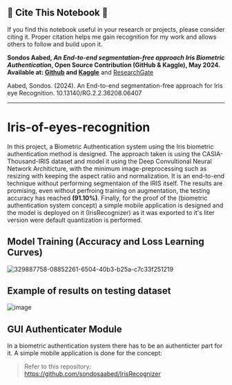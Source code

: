 ## 🔴 **Cite This Notebook** 🔴

If you find this notebook useful in your research or projects, please consider citing it. Proper citation helps me gain recognition for my work and allows others to follow and build upon it.

**Sondos Aabed, _An End-to-end segmentation-free approach Iris Biometric Authentication_, Open Source Contribution (GitHub & Kaggle), May 2024. Available at: [Github](https://github.com/sondosaabed/Iris-of-eyes-recognition) and [Kaggle](https://www.kaggle.com/code/sondosaabed/iris-eye-recognition-endtoend-93)** and [ResearchGate](https://www.researchgate.net/publication/382794767_An_End-to-end_segmentation-free_approach_for_Iris_eye_Recognition?channel=doi&linkId=66ac01b48f7e1236bc2eb676&showFulltext=true)

Aabed, Sondos. (2024). An End-to-end segmentation-free approach for Iris eye Recognition. 10.13140/RG.2.2.36208.06407 

<hr>

# Iris-of-eyes-recognition
In this project, a Biometric Authentication system using the Iris biometric authentication method is designed. The approach taken is using the CASIA-Thousand-IRIS dataset and model it using the Deep Convultional Neural Network Architicture, with the minimum image-preprocessing such as resizing with keeping the aspect ratiio and normalization. It is an end-to-end technique without performing segmentaion of the IRIS itself. The results are promising, even without perfroing training on augmentation, the testing accuracy has reached **(91.10%)**. Finally, for the proof of the (biometric authentication system concept) a simple mobile application is designed and the model is deployed on it (IrisRecognizer) as it was exported to it's liter version were default quantization is performed.

## Model Training (Accuracy and Loss Learning Curves)
![329887758-08852261-6504-40b3-b25a-c7c33f251219](https://github.com/sondosaabed/Iris-of-eyes-recognition/assets/65151701/5cdb4860-b456-4d32-a885-6b6aa0c46e00)

## Example of results on testing dataset
![image](https://github.com/sondosaabed/Iris-of-eyes-recognition/assets/65151701/aea0ae63-841e-4c9c-a9a5-67afe63c52b7)

## GUI Authenticater Module
In a biometric authentication system there has to be an authenticter part for it. A simple mobile application is done for the concept:

> Refer to this repository: https://github.com/sondosaabed/IrisRecognizer
